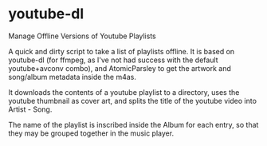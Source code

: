# youtube-dl
Manage Offline Versions of Youtube Playlists

A quick and dirty script to take a list of playlists offline. It is
based on youtube-dl (for ffmpeg, as I've not had success with the
default youtube+avconv combo), and AtomicParsley to get the artwork
and song/album metadata inside the m4as.

It downloads the contents of a youtube playlist to a directory, uses
the youtube thumbnail as cover art, and splits the title of the
youtube video into Artist - Song.

The name of the playlist is inscribed inside the Album for each entry,
so that they may be grouped together in the music player.


